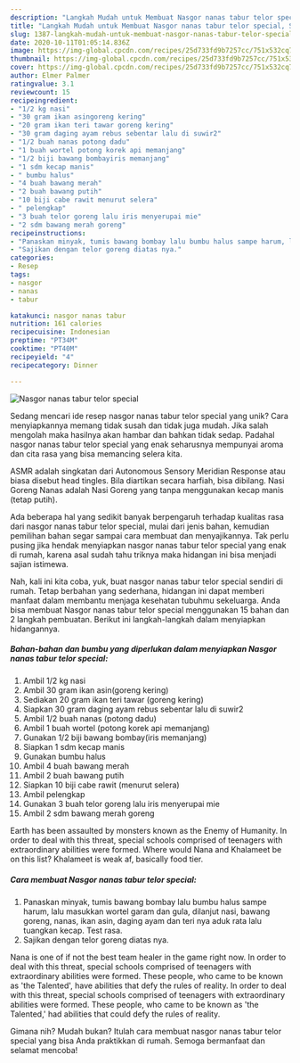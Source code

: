 ```yaml
---
description: "Langkah Mudah untuk Membuat Nasgor nanas tabur telor special, Sempurna"
title: "Langkah Mudah untuk Membuat Nasgor nanas tabur telor special, Sempurna"
slug: 1387-langkah-mudah-untuk-membuat-nasgor-nanas-tabur-telor-special-sempurna
date: 2020-10-11T01:05:14.836Z
image: https://img-global.cpcdn.com/recipes/25d733fd9b7257cc/751x532cq70/nasgor-nanas-tabur-telor-special-foto-resep-utama.jpg
thumbnail: https://img-global.cpcdn.com/recipes/25d733fd9b7257cc/751x532cq70/nasgor-nanas-tabur-telor-special-foto-resep-utama.jpg
cover: https://img-global.cpcdn.com/recipes/25d733fd9b7257cc/751x532cq70/nasgor-nanas-tabur-telor-special-foto-resep-utama.jpg
author: Elmer Palmer
ratingvalue: 3.1
reviewcount: 15
recipeingredient:
- "1/2 kg nasi"
- "30 gram ikan asingoreng kering"
- "20 gram ikan teri tawar goreng kering"
- "30 gram daging ayam rebus sebentar lalu di suwir2"
- "1/2 buah nanas potong dadu"
- "1 buah wortel potong korek api memanjang"
- "1/2 biji bawang bombayiris memanjang"
- "1 sdm kecap manis"
- " bumbu halus"
- "4 buah bawang merah"
- "2 buah bawang putih"
- "10 biji cabe rawit menurut selera"
- " pelengkap"
- "3 buah telor goreng lalu iris menyerupai mie"
- "2 sdm bawang merah goreng"
recipeinstructions:
- "Panaskan minyak, tumis bawang bombay lalu bumbu halus sampe harum, lalu masukkan wortel garam dan gula, dilanjut nasi, bawang goreng, nanas, ikan asin, daging ayam dan teri nya aduk rata lalu tuangkan kecap. Test rasa."
- "Sajikan dengan telor goreng diatas nya."
categories:
- Resep
tags:
- nasgor
- nanas
- tabur

katakunci: nasgor nanas tabur 
nutrition: 161 calories
recipecuisine: Indonesian
preptime: "PT34M"
cooktime: "PT40M"
recipeyield: "4"
recipecategory: Dinner

---
```



![Nasgor nanas tabur telor special](https://img-global.cpcdn.com/recipes/25d733fd9b7257cc/751x532cq70/nasgor-nanas-tabur-telor-special-foto-resep-utama.jpg)

Sedang mencari ide resep nasgor nanas tabur telor special yang unik? Cara menyiapkannya memang tidak susah dan tidak juga mudah. Jika salah mengolah maka hasilnya akan hambar dan bahkan tidak sedap. Padahal nasgor nanas tabur telor special yang enak seharusnya mempunyai aroma dan cita rasa yang bisa memancing selera kita.

ASMR adalah singkatan dari Autonomous Sensory Meridian Response atau biasa disebut head tingles. Bila diartikan secara harfiah, bisa dibilang. Nasi Goreng Nanas adalah Nasi Goreng yang tanpa menggunakan kecap manis (tetap putih).

Ada beberapa hal yang sedikit banyak berpengaruh terhadap kualitas rasa dari nasgor nanas tabur telor special, mulai dari jenis bahan, kemudian pemilihan bahan segar sampai cara membuat dan menyajikannya. Tak perlu pusing jika hendak menyiapkan nasgor nanas tabur telor special yang enak di rumah, karena asal sudah tahu triknya maka hidangan ini bisa menjadi sajian istimewa.


Nah, kali ini kita coba, yuk, buat nasgor nanas tabur telor special sendiri di rumah. Tetap berbahan yang sederhana, hidangan ini dapat memberi manfaat dalam membantu menjaga kesehatan tubuhmu sekeluarga. Anda bisa membuat Nasgor nanas tabur telor special menggunakan 15 bahan dan 2 langkah pembuatan. Berikut ini langkah-langkah dalam menyiapkan hidangannya.

<!--inarticleads1-->

##### Bahan-bahan dan bumbu yang diperlukan dalam menyiapkan Nasgor nanas tabur telor special:

1. Ambil 1/2 kg nasi
1. Ambil 30 gram ikan asin(goreng kering)
1. Sediakan 20 gram ikan teri tawar (goreng kering)
1. Siapkan 30 gram daging ayam rebus sebentar lalu di suwir2
1. Ambil 1/2 buah nanas (potong dadu)
1. Ambil 1 buah wortel (potong korek api memanjang)
1. Gunakan 1/2 biji bawang bombay(iris memanjang)
1. Siapkan 1 sdm kecap manis
1. Gunakan  bumbu halus
1. Ambil 4 buah bawang merah
1. Ambil 2 buah bawang putih
1. Siapkan 10 biji cabe rawit (menurut selera)
1. Ambil  pelengkap
1. Gunakan 3 buah telor goreng lalu iris menyerupai mie
1. Ambil 2 sdm bawang merah goreng


Earth has been assaulted by monsters known as the Enemy of Humanity. In order to deal with this threat, special schools comprised of teenagers with extraordinary abilities were formed. Where would Nana and Khalameet be on this list? Khalameet is weak af, basically food tier. 

<!--inarticleads2-->

##### Cara membuat Nasgor nanas tabur telor special:

1. Panaskan minyak, tumis bawang bombay lalu bumbu halus sampe harum, lalu masukkan wortel garam dan gula, dilanjut nasi, bawang goreng, nanas, ikan asin, daging ayam dan teri nya aduk rata lalu tuangkan kecap. Test rasa.
1. Sajikan dengan telor goreng diatas nya.


Nana is one of if not the best team healer in the game right now. In order to deal with this threat, special schools comprised of teenagers with extraordinary abilities were formed. These people, who came to be known as &#39;the Talented&#39;, have abilities that defy the rules of reality. In order to deal with this threat, special schools comprised of teenagers with extraordinary abilities were formed. These people, who came to be known as &#39;the Talented,&#39; had abilities that could defy the rules of reality. 

Gimana nih? Mudah bukan? Itulah cara membuat nasgor nanas tabur telor special yang bisa Anda praktikkan di rumah. Semoga bermanfaat dan selamat mencoba!
